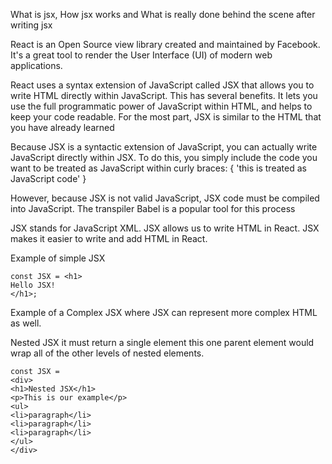 What is jsx,
How jsx works and
What is really done behind the scene after writing jsx

React is an Open Source view library created and maintained by Facebook. It's a great tool to render the User Interface (UI) of modern web applications.

React uses a syntax extension of JavaScript called JSX that allows you to write HTML directly within JavaScript. This has several benefits. It lets you use the full programmatic power of JavaScript within HTML, and helps to keep your code readable. For the most part, JSX is similar to the HTML that you have already learned

Because JSX is a syntactic extension of JavaScript, you can actually write JavaScript directly within JSX. To do this, you simply include the code you want to be treated as JavaScript within curly braces: { 'this is treated as JavaScript code' }

However, because JSX is not valid JavaScript, JSX code must be compiled into JavaScript. The transpiler Babel is a popular tool for this process

JSX stands for JavaScript XML.
JSX allows us to write HTML in React.
JSX makes it easier to write and add HTML in React.


Example of simple JSX

```JS
const JSX = <h1>
Hello JSX!
</h1>;
```

Example of a Complex JSX where  JSX can represent more complex HTML as well.

Nested JSX it must return a single element this one parent element would wrap all of the other levels of nested elements.
```JS
const JSX =
<div>
<h1>Nested JSX</h1>
<p>This is our example</p>
<ul>
<li>paragraph</li>
<li>paragraph</li>
<li>paragraph</li>
</ul>
</div>
```